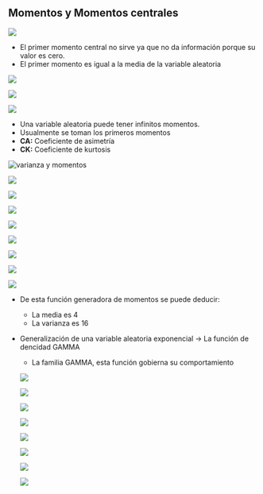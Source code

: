 ## Momentos y Momentos centrales

![](images/0057.png)

- El primer momento central no sirve ya que no da información porque su valor es cero.
- El primer momento es igual a la media de la variable aleatoria

![](images/0058.png)

![](images/0059.png)

![](images/005A.png)

- Una variable aleatoria puede tener infinitos momentos.
- Usualmente se toman los primeros momentos
- **CA:** Coeficiente de asimetría
- **CK:** Coeficiente de kurtosis

![varianza y momentos](images/005B.png)

![](images/005C.png)

![](images/005C.png)

![](images/005D.png)

![](images/005E.png)

![](images/005F.png)

![](images/0060.png)

![](images/0061.png)

![](images/0062.png)

- De esta función generadora de momentos se puede deducir:
  - La media es 4
  - La varianza es 16
- Generalización de una variable aleatoria exponencial -> La función de dencidad GAMMA
  - La familia GAMMA, esta función gobierna su comportamiento

  ![](images/0063.png)

  ![](images/0064.png)

  ![](images/0065.png)

  ![](images/0066.png)

  ![](images/0067.png)

  ![](images/0068.png)

  ![](images/0069.png)

  ![](images/006A.png)
